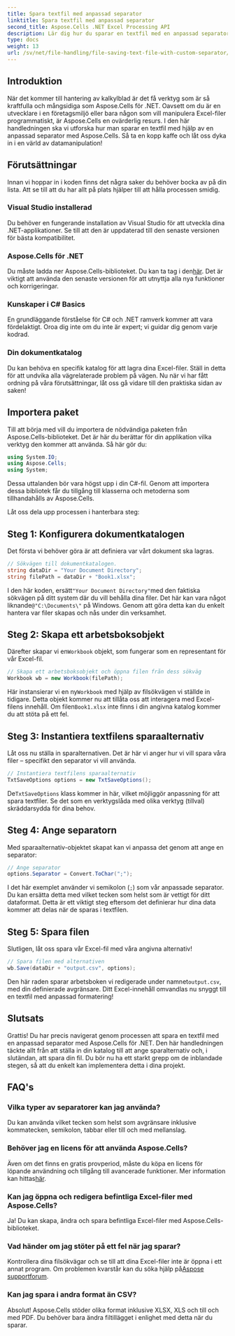```yaml
---
title: Spara textfil med anpassad separator
linktitle: Spara textfil med anpassad separator
second_title: Aspose.Cells .NET Excel Processing API
description: Lär dig hur du sparar en textfil med en anpassad separator med Aspose.Cells för .NET. Steg-för-steg-guide och tips ingår.
type: docs
weight: 13
url: /sv/net/file-handling/file-saving-text-file-with-custom-separator/
---
```

## Introduktion
När det kommer till hantering av kalkylblad är det få verktyg som är så kraftfulla och mångsidiga som Aspose.Cells för .NET. Oavsett om du är en utvecklare i en företagsmiljö eller bara någon som vill manipulera Excel-filer programmatiskt, är Aspose.Cells en ovärderlig resurs. I den här handledningen ska vi utforska hur man sparar en textfil med hjälp av en anpassad separator med Aspose.Cells. Så ta en kopp kaffe och låt oss dyka in i en värld av datamanipulation!
## Förutsättningar
Innan vi hoppar in i koden finns det några saker du behöver bocka av på din lista. Att se till att du har allt på plats hjälper till att hålla processen smidig.
### Visual Studio installerad
Du behöver en fungerande installation av Visual Studio för att utveckla dina .NET-applikationer. Se till att den är uppdaterad till den senaste versionen för bästa kompatibilitet.
### Aspose.Cells för .NET
 Du måste ladda ner Aspose.Cells-biblioteket. Du kan ta tag i den[här](https://releases.aspose.com/cells/net/). Det är viktigt att använda den senaste versionen för att utnyttja alla nya funktioner och korrigeringar.
### Kunskaper i C# Basics
En grundläggande förståelse för C# och .NET ramverk kommer att vara fördelaktigt. Oroa dig inte om du inte är expert; vi guidar dig genom varje kodrad.
### Din dokumentkatalog
Du kan behöva en specifik katalog för att lagra dina Excel-filer. Ställ in detta för att undvika alla vägrelaterade problem på vägen.
Nu när vi har fått ordning på våra förutsättningar, låt oss gå vidare till den praktiska sidan av saken!
## Importera paket
Till att börja med vill du importera de nödvändiga paketen från Aspose.Cells-biblioteket. Det är här du berättar för din applikation vilka verktyg den kommer att använda. Så här gör du:
```csharp
using System.IO;
using Aspose.Cells;
using System;
```
Dessa uttalanden bör vara högst upp i din C#-fil. Genom att importera dessa bibliotek får du tillgång till klasserna och metoderna som tillhandahålls av Aspose.Cells.

Låt oss dela upp processen i hanterbara steg:
## Steg 1: Konfigurera dokumentkatalogen
Det första vi behöver göra är att definiera var vårt dokument ska lagras. 
```csharp
// Sökvägen till dokumentkatalogen.
string dataDir = "Your Document Directory";
string filePath = dataDir + "Book1.xlsx";
```
 I den här koden, ersätt`"Your Document Directory"`med den faktiska sökvägen på ditt system där du vill behålla dina filer. Det här kan vara något liknande`@"C:\Documents\"` på Windows. Genom att göra detta kan du enkelt hantera var filer skapas och nås under din verksamhet.
## Steg 2: Skapa ett arbetsboksobjekt
 Därefter skapar vi en`Workbook` objekt, som fungerar som en representant för vår Excel-fil. 
```csharp
// Skapa ett arbetsboksobjekt och öppna filen från dess sökväg
Workbook wb = new Workbook(filePath);
```
 Här instansierar vi en ny`Workbook` med hjälp av filsökvägen vi ställde in tidigare. Detta objekt kommer nu att tillåta oss att interagera med Excel-filens innehåll. Om filen`Book1.xlsx` inte finns i din angivna katalog kommer du att stöta på ett fel.
## Steg 3: Instantiera textfilens sparaalternativ
Låt oss nu ställa in sparalternativen. Det är här vi anger hur vi vill spara våra filer – specifikt den separator vi vill använda.
```csharp
// Instantiera textfilens sparaalternativ
TxtSaveOptions options = new TxtSaveOptions();
```
 De`TxtSaveOptions` klass kommer in här, vilket möjliggör anpassning för att spara textfiler. Se det som en verktygslåda med olika verktyg (tillval) skräddarsydda för dina behov.
## Steg 4: Ange separatorn
Med sparaalternativ-objektet skapat kan vi anpassa det genom att ange en separator:
```csharp
// Ange separator
options.Separator = Convert.ToChar(";");
```
I det här exemplet använder vi semikolon (`;`) som vår anpassade separator. Du kan ersätta detta med vilket tecken som helst som är vettigt för ditt dataformat. Detta är ett viktigt steg eftersom det definierar hur dina data kommer att delas när de sparas i textfilen.
## Steg 5: Spara filen
Slutligen, låt oss spara vår Excel-fil med våra angivna alternativ!
```csharp
// Spara filen med alternativen
wb.Save(dataDir + "output.csv", options);
```
 Den här raden sparar arbetsboken vi redigerade under namnet`output.csv`, med din definierade avgränsare. Ditt Excel-innehåll omvandlas nu snyggt till en textfil med anpassad formatering!
## Slutsats
Grattis! Du har precis navigerat genom processen att spara en textfil med en anpassad separator med Aspose.Cells för .NET. Den här handledningen täckte allt från att ställa in din katalog till att ange sparalternativ och, i slutändan, att spara din fil. Du bör nu ha ett starkt grepp om de inblandade stegen, så att du enkelt kan implementera detta i dina projekt.
## FAQ's
### Vilka typer av separatorer kan jag använda?
Du kan använda vilket tecken som helst som avgränsare inklusive kommatecken, semikolon, tabbar eller till och med mellanslag.
### Behöver jag en licens för att använda Aspose.Cells?
 Även om det finns en gratis provperiod, måste du köpa en licens för löpande användning och tillgång till avancerade funktioner. Mer information kan hittas[här](https://purchase.aspose.com/buy).
### Kan jag öppna och redigera befintliga Excel-filer med Aspose.Cells?
Ja! Du kan skapa, ändra och spara befintliga Excel-filer med Aspose.Cells-biblioteket.
### Vad händer om jag stöter på ett fel när jag sparar?
Kontrollera dina filsökvägar och se till att dina Excel-filer inte är öppna i ett annat program. Om problemen kvarstår kan du söka hjälp på[Aspose supportforum](https://forum.aspose.com/c/cells/9).
### Kan jag spara i andra format än CSV?
Absolut! Aspose.Cells stöder olika format inklusive XLSX, XLS och till och med PDF. Du behöver bara ändra filtillägget i enlighet med detta när du sparar.